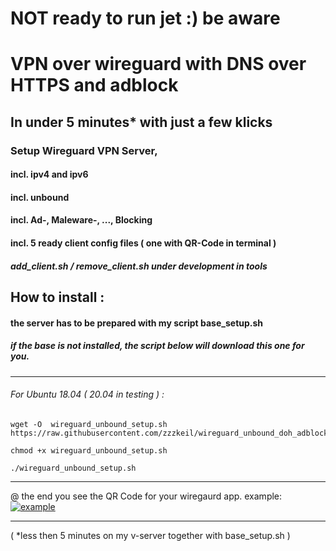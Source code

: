 # NOT ready to run jet    :)  be aware    
#
# VPN over wireguard with DNS over HTTPS and adblock

## In under 5 minutes* with just a few klicks
### Setup Wireguard VPN Server,
#### incl. ipv4 and ipv6
#### incl. unbound
#### incl. Ad-, Maleware-, ..., Blocking
#### incl. 5 ready client config files  ( one with QR-Code in terminal )
##### add_client.sh / remove_client.sh under development in tools

## How to install :
#### the server has to be prepared with my script base_setup.sh
##### if the base is not installed, the script below will download this one for you.
----------------------------------------

###### For Ubuntu 18.04 ( 20.04 in testing ) :
```
wget -O  wireguard_unbound_setup.sh https://raw.githubusercontent.com/zzzkeil/wireguard_unbound_doh_adblock/master/ubunut/wireguard_unbound_setup.sh

chmod +x wireguard_unbound_setup.sh

./wireguard_unbound_setup.sh
```
-----------------------------------------

@ the end you see the QR Code for your wiregaurd app.
example:
[![example](https://zeroaim.de/img/wgexsqr.png)](https://github.com/zzzkeil/Wireguard-DNScrypt-VPN-Server)

-----------------------------------------







( *less then 5 minutes on my v-server together with base_setup.sh ) 
